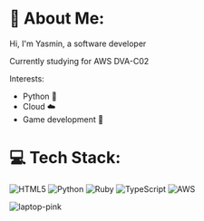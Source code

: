 
# 💫 About Me:

Hi, I'm Yasmin, a software developer

Currently studying for AWS DVA-C02 

Interests: 
 - Python 🐍
 - Cloud ☁️
 - Game development 👾

# 💻 Tech Stack:

![HTML5](https://img.shields.io/badge/html5-%23E34F26.svg?style=for-the-badge&logo=html5&logoColor=white) ![Python](https://img.shields.io/badge/python-3670A0?style=for-the-badge&logo=python&logoColor=ffdd54) ![Ruby](https://img.shields.io/badge/ruby-%23CC342D.svg?style=for-the-badge&logo=ruby&logoColor=white) ![TypeScript](https://img.shields.io/badge/typescript-%23007ACC.svg?style=for-the-badge&logo=typescript&logoColor=white) ![AWS](https://img.shields.io/badge/AWS-%23FF9900.svg?style=for-the-badge&logo=amazon-aws&logoColor=white)

![laptop-pink](https://media3.giphy.com/media/ZSZTGUtpQr0u7cfveB/giphy.gif)
